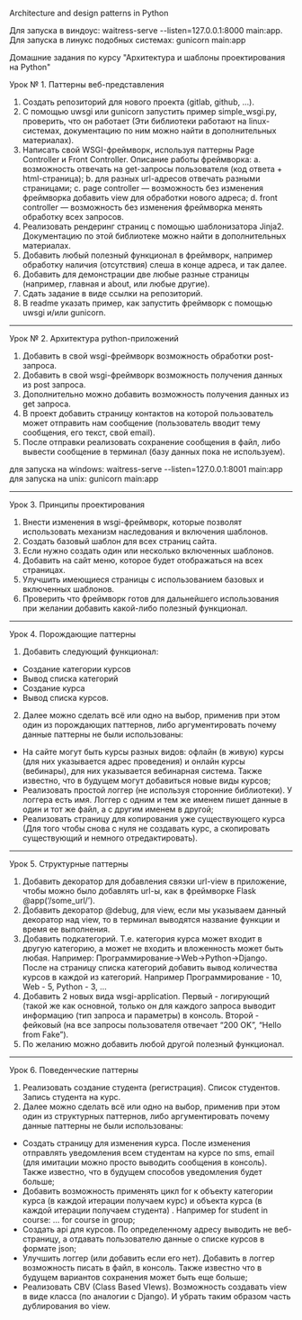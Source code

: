 Architecture and design patterns in Python

Для запуска в виндоус: waitress-serve --listen=127.0.0.1:8000 main:app.  
Для запуска в линукс подобных системах: gunicorn main:app

Домашние задания по курсу "Архитектура и шаблоны проектирования на Python"

Урок № 1. Паттерны веб-представления

1. Создать репозиторий для нового проекта (gitlab, github, ...).
2. С помощью uwsgi или gunicorn запустить пример simple_wsgi.py, проверить, что
   он работает
   (Эти библиотеки работают на linux-системах, документацию по ним можно найти
   в дополнительных материалах).
3. Написать свой WSGI-фреймворк, используя паттерны Page Controller и Front
   Controller. Описание работы фреймворка:
   a. возможность отвечать на get-запросы пользователя (код ответа +
   html-страница); b. для разных url-адресов отвечать разными страницами; c.
   page controller — возможность без изменения фреймворка добавить view для
   обработки нового адреса; d. front controller — возможность без изменения
   фреймворка менять обработку всех запросов.
4. Реализовать рендеринг страниц с помощью шаблонизатора Jinja2. Документацию
   по этой библиотеке можно найти в дополнительных материалах.
5. Добавить любый полезный функционал в фреймворк, например обработку наличия
   (отсутствия) слеша в конце адреса, и так далее.
6. Добавить для демонстрации две любые разные страницы (например, главная и
   about, или любые другие).
7. Сдать задание в виде ссылки на репозиторий.
8. В readme указать пример, как запустить фреймворк с помощью uwsgi и/или
   gunicorn.

_______________________________________________________________________________

Урок № 2. Архитектура python-приложений

1. Добавить в свой wsgi-фреймворк возможность обработки post-запроса.
2. Добавить в свой wsgi-фреймворк возможность получения данных из post запроса.
3. Дополнительно можно добавить возможность получения данных из get запроса.
4. В проект добавить страницу контактов на которой пользователь может отправить
   нам сообщение (пользователь вводит тему сообщения, его текст, свой email).
5. После отправки реализовать сохранение сообщения в файл, либо вывести
   сообщение в терминал (базу данных пока не используем).

для запуска на windows: waitress-serve --listen=127.0.0.1:8001 main:app для
запуска на unix: gunicorn main:app
_______________________________________________________________________________

Урок 3. Принципы проектирования

1. Внести изменения в wsgi-фреймворк, которые позволят использовать механизм
   наследования и включения шаблонов.
2. Создать базовый шаблон для всех страниц сайта.
3. Если нужно создать один или несколько включенных шаблонов.
4. Добавить на сайт меню, которое будет отображаться на всех страницах.
5. Улучшить имеющиеся страницы с использованием базовых и включенных шаблонов.
6. Проверить что фреймворк готов для дальнейшего использования при желании
   добавить какой-либо полезный функционал.

_______________________________________________________________________________

Урок 4. Порождающие паттерны

1. Добавить следующий функционал:

* Создание категории курсов
* Вывод списка категорий
* Создание курса
* Вывод списка курсов.

2. Далее можно сделать всё или одно на выбор, применив при этом один из
   порождающих паттернов, либо аргументировать почему данные паттерны не были
   использованы:

* На сайте могут быть курсы разных видов: офлайн (в живую) курсы (для них
  указывается адрес проведения) и онлайн курсы (вебинары), для них указывается
  вебинарная система. Также известно, что в будущем могут добавиться новые виды
  курсов;
* Реализовать простой логгер (не используя сторонние библиотеки). У логгера
  есть имя. Логгер с одним и тем же именем пишет данные в один и тот же файл, а
  с другим именем в другой;
* Реализовать страницу для копирования уже существующего курса (Для того чтобы
  снова с нуля не создавать курс, а скопировать существующий и немного
  отредактировать).

_______________________________________________________________________________

Урок 5. Структурные паттерны

1. Добавить декоратор для добавления связки url-view в приложение, чтобы можно
   было добавлять url-ы, как в фреймворке Flask @app(‘/some_url/’).
2. Добавить декоратор @debug, для view, если мы указываем данный декоратор над
   view, то в терминал выводятся название функции и время ее выполнения.
3. Добавить подкатегорий. Т.е. категория курса может входит в другую категорию,
   а может не входить и вложенность может быть любая. Например:
   Программирование->Web->Python->Django. После на страницу списка категорий
   добавить вывод количества курсов в каждой из категорий. Например
   Программирование - 10, Web - 5, Python - 3, …
4. Добавить 2 новых вида wsgi-application. Первый - логирующий (такой же как
   основной, только он для каждого запроса выводит информацию (тип запроса и
   параметры) в консоль. Второй - фейковый (на все запросы пользователя
   отвечает “200 OK”, “Hello from Fake”).
5. По желанию можно добавить любой другой полезный функционал.

_______________________________________________________________________________

Урок 6. Поведенческие паттерны

1. Реализовать создание студента (регистрация). Список студентов. Запись
   студента на курс.
2. Далее можно сделать всё или одно на выбор, применив при этом один из
   структурных паттернов, либо аргументировать почему данные паттерны не были
   использованы:

* Создать страницу для изменения курса. После изменения отправлять уведомления
  всем студентам на курсе по sms, email (для имитации можно просто выводить
  сообщения в консоль). Также известно, что в будущем способов уведомления
  будет больше;
* Добавить возможность применять цикл for к объекту категории курса (в каждой
  итерации получаем курс) и объекта курса (в каждой итерации получаем студента)
  . Например for student in course: … for course in group;
* Создать api для курсов. По определенному адресу выводить не веб-страницу, а
  отдавать пользователю данные о списке курсов в формате json;
* Улучшить логгер (или добавить если его нет). Добавить в логгер возможность
  писать в файл, в консоль. Также известно что в будущем вариантов сохранения
  может быть еще больше;
* Реализовать CBV (Class Based VIews). Возможность создавать view в виде
  класса (по аналогии с Django). И убрать таким образом часть дублирования во
  view.
